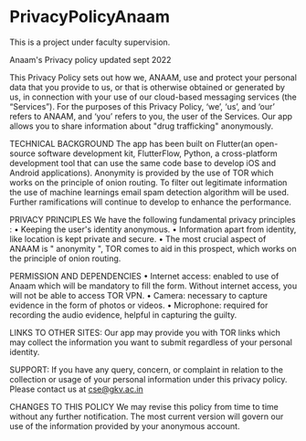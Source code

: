 # PrivacyPolicyAnaam
This is a project under faculty supervision.

Anaam's Privacy policy updated sept 2022

This Privacy Policy sets out how we, ANAAM, use and protect your personal data that you provide to us, or that is otherwise obtained or generated by us, in connection with your use of our cloud-based messaging services (the “Services”). For the purposes of this Privacy Policy, ‘we’, ‘us’, and ‘our’ refers to ANAAM, and ‘you’ refers to you, the user of the Services.
Our app allows you to share information about "drug trafficking" anonymously. 

TECHNICAL BACKGROUND 
The app has been built on Flutter(an open-source software development kit, FlutterFlow, Python, a cross-platform development tool that can use the same code base to develop iOS and Android applications). Anonymity is provided by the use of TOR which works on the principle of onion routing. To filter out legitimate information the use of machine learnings email spam detection algorithm will be used. Further ramifications will continue to develop to enhance the performance.


PRIVACY PRINCIPLES
We have the following fundamental privacy principles  :
• Keeping the user's identity anonymous. 
• Information apart from identity, like location is kept private and secure.
• The most crucial aspect of ANAAM is " anonymity ", TOR comes to aid in this prospect, which works on the principle of onion routing. 

PERMISSION AND DEPENDENCIES
• Internet access: enabled to use of Anaam which will be mandatory to fill the form. Without internet access, you will not be able to access TOR VPN.
• Camera: necessary to capture evidence in the form of photos or videos.
• Microphone: required for recording the audio evidence, helpful in capturing the guilty. 

LINKS TO OTHER SITES:
Our app may provide you with TOR links which may collect the information you want to submit regardless of your personal identity. 

SUPPORT:
If you have any query, concern, or complaint in relation to the collection or usage of your personal information under this privacy policy. Please contact us at cse@gkv.ac.in

CHANGES TO THIS POLICY
We may revise this policy from time to time without any further notification. The most current version will govern our use of the information provided by your anonymous account.
